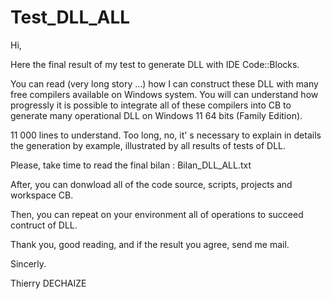 # Test_DLL_ALL

Hi, 

Here the final result of my test to generate DLL with IDE Code::Blocks. 

You can read (very long story ...) how I can construct these DLL with many free compilers available on Windows system.
You will can understand how progressly it is possible to integrate all of these compilers into CB to generate many 
operational DLL on Windows 11 64 bits (Family Edition). 

11 000 lines to understand. Too long, no, it' s necessary to explain in details the generation by example, illustrated by
all results of tests of DLL.

Please, take time to read the final bilan : Bilan_DLL_ALL.txt 

After, you can donwload all of the code source, scripts, projects and workspace CB.

Then, you can repeat on your environment all of operations to succeed contruct of DLL.

Thank you, good reading, and if the result you agree, send me mail.

Sincerly.

Thierry DECHAIZE
